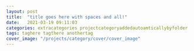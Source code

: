 ```yaml
---
layout: post
title:  "title goes here with spaces and all!"
date:   2021-03-19 09:11:03
categories: extracategories projectcategoryaddedautoamticallybyfolder
tags: taghere tagthere anothertag
cover_image: "/projects/category/cover/cover_image"
---
```


<!-- # Header
__markdown__ *etc*
body text whatever -->

<!-- single image -->
<!-- <img alt="A lazy image" class="lazy" data-src="/projects/category/img/image" /> -->

<!-- image modal -->
<!-- <div class="multi-img-modal">
    <img alt="A lazy image" class="lazy" data-src="/projects/category/img/image" />
    <img alt="lazylaoded" class="lazy" data-src="url" />
</div> -->